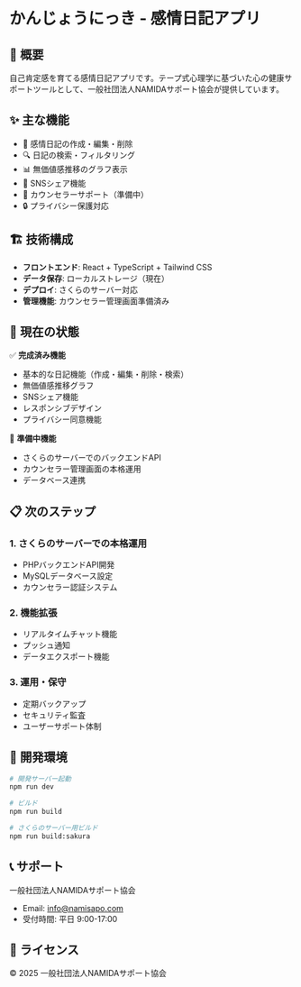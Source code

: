 # かんじょうにっき - 感情日記アプリ

## 📱 概要
自己肯定感を育てる感情日記アプリです。テープ式心理学に基づいた心の健康サポートツールとして、一般社団法人NAMIDAサポート協会が提供しています。

## ✨ 主な機能
- 📝 感情日記の作成・編集・削除
- 🔍 日記の検索・フィルタリング
- 📊 無価値感推移のグラフ表示
- 📱 SNSシェア機能
- 💬 カウンセラーサポート（準備中）
- 🔒 プライバシー保護対応

## 🏗️ 技術構成
- **フロントエンド**: React + TypeScript + Tailwind CSS
- **データ保存**: ローカルストレージ（現在）
- **デプロイ**: さくらのサーバー対応
- **管理機能**: カウンセラー管理画面準備済み

## 🚀 現在の状態
✅ **完成済み機能**
- 基本的な日記機能（作成・編集・削除・検索）
- 無価値感推移グラフ
- SNSシェア機能
- レスポンシブデザイン
- プライバシー同意機能

🔄 **準備中機能**
- さくらのサーバーでのバックエンドAPI
- カウンセラー管理画面の本格運用
- データベース連携

## 📋 次のステップ

### 1. さくらのサーバーでの本格運用
- PHPバックエンドAPI開発
- MySQLデータベース設定
- カウンセラー認証システム

### 2. 機能拡張
- リアルタイムチャット機能
- プッシュ通知
- データエクスポート機能

### 3. 運用・保守
- 定期バックアップ
- セキュリティ監査
- ユーザーサポート体制

## 🔧 開発環境
```bash
# 開発サーバー起動
npm run dev

# ビルド
npm run build

# さくらのサーバー用ビルド
npm run build:sakura
```

## 📞 サポート
一般社団法人NAMIDAサポート協会
- Email: info@namisapo.com
- 受付時間: 平日 9:00-17:00

## 📄 ライセンス
© 2025 一般社団法人NAMIDAサポート協会